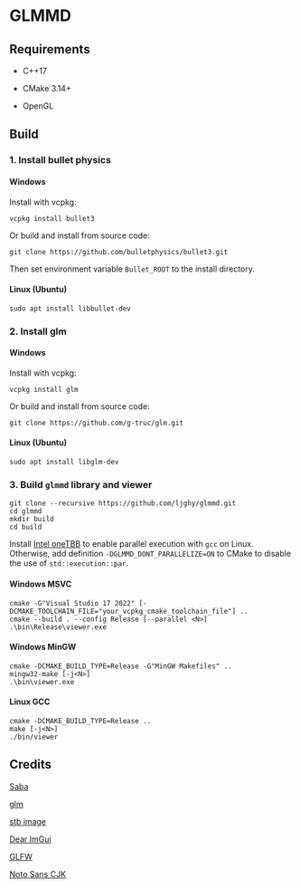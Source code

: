 # GLMMD

## Requirements

+ C++17

+ CMake 3.14+

+ OpenGL

## Build

### 1. Install bullet physics

#### Windows

Install with vcpkg:

```shell
vcpkg install bullet3
```

Or build and install from source code:

```
git clone https://github.com/bulletphysics/bullet3.git
```

Then set environment variable `Bullet_ROOT` to the install directory.

#### Linux (Ubuntu)

```shell
sudo apt install libbullet-dev
```

### 2. Install glm

#### Windows

Install with vcpkg:

```shell
vcpkg install glm
```

Or build and install from source code:

```shell
git clone https://github.com/g-truc/glm.git
```

#### Linux (Ubuntu)

```shell
sudo apt install libglm-dev
```

### 3. Build `glmmd` library and viewer

```shell
git clone --recursive https://github.com/ljghy/glmmd.git
cd glmmd
mkdir build
cd build
```

Install [Intel oneTBB](https://github.com/oneapi-src/oneTBB) to enable parallel execution with `gcc` on Linux. Otherwise, add definition `-DGLMMD_DONT_PARALLELIZE=ON` to CMake to disable the use of `std::execution::par`.

#### Windows MSVC

```shell
cmake -G"Visual Studio 17 2022" [-DCMAKE_TOOLCHAIN_FILE="your_vcpkg_cmake_toolchain_file"] ..
cmake --build . --config Release [--parallel <N>]
.\bin\Release\viewer.exe
```

#### Windows MinGW

```shell
cmake -DCMAKE_BUILD_TYPE=Release -G"MinGW Makefiles" ..
mingw32-make [-j<N>]
.\bin\viewer.exe
```

#### Linux GCC

```shell
cmake -DCMAKE_BUILD_TYPE=Release ..
make [-j<N>]
./bin/viewer
```

## Credits

[Saba](https://github.com/benikabocha/saba)

[glm](https://github.com/g-truc/glm)

[stb image](https://github.com/nothings/stb)

[Dear ImGui](https://github.com/ocornut/imgui)

[GLFW](https://github.com/glfw/glfw)

[Noto Sans CJK](https://github.com/notofonts/noto-cjk)
